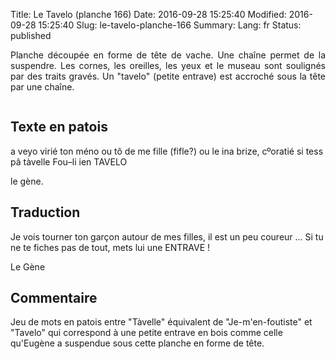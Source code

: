Title: Le Tavelo (planche 166)
Date: 2016-09-28 15:25:40
Modified: 2016-09-28 15:25:40
Slug: le-tavelo-planche-166
Summary: 
Lang: fr
Status: published

<p style="text-align:justify;">Planche découpée en forme de tête de vache. Une chaîne permet de la suspendre. Les cornes, les oreilles, les yeux et le museau sont soulignés par des traits gravés. Un "tavelo" (petite entrave) est accroché sous la tête par une chaîne.</p>

<figure class="image-block" style="float: center;">
  <img alt="" src="{static}/images/planche_166.png">
  <figcaption style="max-width: 389px"></figcaption>
</figure>


## Texte en patois
a veyo virié ton méno ou tô de me fille (fifle?) ou le ina brize, cºoratié si tess pâ tàvelle Fou–li ien TAVELO

le gène.

## Traduction
Je vois tourner ton garçon autour de mes filles, il est un peu coureur ... Si tu ne te fiches pas de tout, mets lui une ENTRAVE !

Le Gène

## Commentaire
Jeu de mots en patois entre "Tàvelle" équivalent de "Je-m'en-foutiste" et "Tavelo" qui correspond à une petite entrave en bois comme celle qu'Eugène a suspendue sous cette planche en forme de tête.

